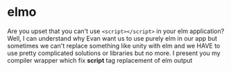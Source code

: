 # elmo

Are you upset that you can't use `<script></script>` in your elm application? Well, I can understand why Evan want us to use purely elm in our app but sometimes we can't replace something like unity with elm and we HAVE to use pretty complicated solutions or libraries but no more. I present you my compiler wrapper which fix __script__ tag replacement of elm output
